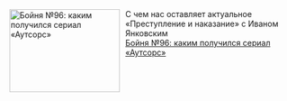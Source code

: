<!--2025-03-29 23:41:36-->
<div class="yb">
  <div class="rss smaller1 kino_kino"><a href="https://www.kino-teatr.ru/kino/art/serial/7857/" title="Бойня №96: каким получился сериал «Аутсорс»"><img src="https://www.kino-teatr.ru/art/7/5/7857/poster.jpg" width="196" height="147" align="left" hspace="5" style="margin: 0px 10px 0px 5px" alt="Бойня №96: каким получился сериал «Аутсорс»"/></a>С чем нас оставляет актуальное «Преступление и наказание» с Иваном Янковским <br><a class="light" href="https://www.kino-teatr.ru/kino/art/serial/7857/">Бойня №96: каким получился сериал «Аутсорс»</a></div>
</div>
